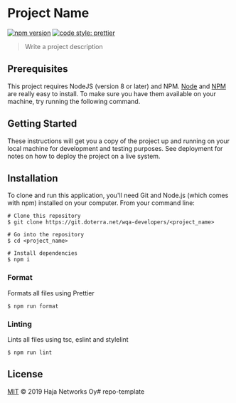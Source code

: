 # Project Name

[![npm version](https://badge.fury.io/js/angular2-expandable-list.svg)](https://badge.fury.io/js/angular2-expandable-list)
[![code style: prettier](https://img.shields.io/badge/code_style-prettier-ff69b4.svg?style=flat-square)](https://github.com/prettier/prettier)

> Write a project description

## Prerequisites

This project requires NodeJS (version 8 or later) and NPM.
[Node](http://nodejs.org/) and [NPM](https://npmjs.org/) are really easy to install.
To make sure you have them available on your machine,
try running the following command.

## Getting Started

These instructions will get you a copy of the project up and running on your local machine for development and testing purposes. See deployment for notes on how to deploy the project on a live system.

## Installation

To clone and run this application, you'll need Git and Node.js (which comes with npm) installed on your computer. From your command line:

```
# Clone this repository
$ git clone https://git.doterra.net/wqa-developers/<project_name>

# Go into the repository
$ cd <project_name>

# Install dependencies
$ npm i
```

### Format

Formats all files using Prettier

```
$ npm run format
```

### Linting

Lints all files using tsc, eslint and stylelint

```
$ npm run lint
```

## License

[MIT](LICENSE) © 2019 Haja Networks Oy# repo-template
